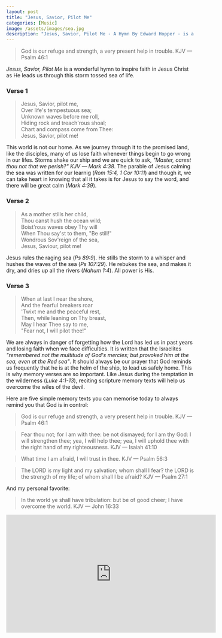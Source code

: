 ```yaml
---
layout: post
title: "Jesus, Savior, Pilot Me"
categories: [Music]
image: /assets/images/sea.jpg
description: "Jesus, Savior, Pilot Me - A Hymn By Edward Hopper - is a wonderful hymn to inspire faith in Jesus Christ as He leads us through this storm tossed sea of life."
---
```


> God is our refuge and strength, a very present help in trouble. KJV — Psalm 46:1

_Jesus, Savior, Pilot Me_ is a wonderful hymn to inspire faith in Jesus Christ as He leads us through this storm tossed sea of life.

### Verse 1

> Jesus, Savior, pilot me, <br>
> Over life's tempestuous sea;<br>
> Unknown waves before me roll,<br>
> Hiding rock and treach'rous shoal;<br>
> Chart and compass come from Thee:<br>
> Jesus, Savior, pilot me!<br>

This world is not our home. As we journey through it to the promised land, like the disciples, many of us lose faith whenever things begin to go wrong in our lifes. Storms shake our ship and we are quick to ask, _"Master, carest thou not that we perish?" KJV — Mark 4:38_. The parable of Jesus calming the sea was written for our learnig (_Rom 15:4, 1 Cor 10:11_) and though it, we can take heart in knowing that all it takes is for Jesus to say the word, and there will be great calm (_Mark 4:39_).

### Verse 2

> As a mother stills her child,<br>
> Thou canst hush the ocean wild;<br>
> Boist'rous waves obey Thy will<br>
> When Thou say'st to them, "Be still!"<br>
> Wondrous Sov'reign of the sea,<br>
> Jesus, Saviour, pilot me!<br>

Jesus rules the raging sea (_Ps 89:9_). He stills the storm to a whisper and hushes the waves of the sea (_Ps 107:29_). He rebukes the sea, and makes it dry, and dries up all the rivers (_Nahum 1:4_). All power is His.

### Verse 3

> When at last I near the shore,<br>
> And the fearful breakers roar<br>
> 'Twixt me and the peaceful rest,<br>
> Then, while leaning on Thy breast,<br>
> May I hear Thee say to me,<br>
> "Fear not, I will pilot thee!"<br>

We are always in danger of forgetting how the Lord has led us in past years and losing faith when we face difficulties. It is written that the Israelites _"remembered not the multitude of God's mercies; but provoked him at the sea, even at the Red sea"_. It should always be our prayer that God reminds us frequently that he is at the helm of the ship, to lead us safely home. This is why memory verses are so important. Like Jesus during the temptation in the wilderness (_Luke 4:1-13_), reciting scripture memory texts will help us overcome the wiles of the devil.

Here are five simple memory texts you can memorise today to always remind you that God is in control:

> God is our refuge and strength, a very present help in trouble. KJV — Psalm 46:1

> Fear thou not; for I am with thee: be not dismayed; for I am thy God: I will strengthen thee; yea, I will help thee; yea, I will uphold thee with the right hand of my righteousness. KJV — Isaiah 41:10

> What time I am afraid, I will trust in thee. KJV — Psalm 56:3

> The LORD is my light and my salvation; whom shall I fear? the LORD is the strength of my life; of whom shall I be afraid? KJV — Psalm 27:1

And my personal favorite:

> In the world ye shall have tribulation: but be of good cheer; I have overcome the world. KJV — John 16:33

<iframe width="560" height="315" src="https://www.youtube.com/embed/xgtz3V2IGdo" frameborder="0" allow="accelerometer; autoplay; encrypted-media; gyroscope; picture-in-picture" allowfullscreen></iframe>
